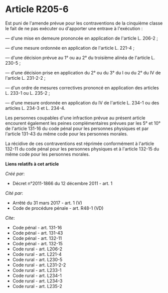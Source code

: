 # Article R205-6

Est puni de l'amende prévue pour les contraventions de la cinquième classe le fait de ne pas exécuter ou d'apporter une
entrave à l'exécution : 

― d'une mise en demeure prononcée en application de l'article L. 206-2 ; 

― d'une mesure ordonnée en application de l'article L. 221-4 ; 

― d'une décision prévue au 1° ou au 2° du troisième alinéa de l'article L. 230-5 ; 

― d'une décision prise en application du 2° ou du 3° du I ou du 2° du IV de l'article L. 231-2-2 ; 

― d'un ordre de mesures correctives prononcé en application des articles L. 233-1 ou L. 235-2 ; 

― d'une mesure ordonnée en application du IV de l'article L. 234-1 ou des articles L. 234-3 et L. 234-4. 

Les personnes coupables d'une infraction prévue au présent article encourent également les peines complémentaires prévues par
les 5° et 10° de l'article 131-16 du code pénal pour les personnes physiques et par l'article 131-43 du même code pour les
personnes morales. 

La récidive de ces contraventions est réprimée conformément à l'article 132-11 du code pénal pour les personnes physiques et
à l'article 132-15 du même code pour les personnes morales.

**Liens relatifs à cet article**

_Créé par_:

  - Décret n°2011-1866 du 12 décembre 2011 - art. 1

_Cité par_:

  - Arrêté du 31 mars 2017 - art. 1 (V)
  - Code de procédure pénale - art. R48-1 (VD)

_Cite_:

  - Code pénal - art. 131-16
  - Code pénal - art. 131-43
  - Code pénal - art. 132-11
  - Code pénal - art. 132-15
  - Code rural - art. L206-2
  - Code rural - art. L221-4
  - Code rural - art. L230-5
  - Code rural - art. L231-2-2
  - Code rural - art. L233-1
  - Code rural - art. L234-1
  - Code rural - art. L234-3
  - Code rural - art. L235-2
